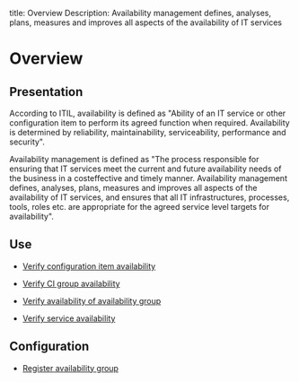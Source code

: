 title: Overview
Description: Availability management defines, analyses, plans, measures and improves all aspects of the availability of IT services
# Overview

Presentation
----------------

According to ITIL, availability is defined as "Ability of an IT service or other
configuration item to perform its agreed function when required. Availability is
determined by reliability, maintainability, serviceability, performance and
security".

Availability management is defined as "The process responsible for ensuring that
IT services meet the current and future availability needs of the business in a
costeffective and timely manner. Availability management defines, analyses,
plans, measures and improves all aspects of the availability of IT services, and
ensures that all IT infrastructures, processes, tools, roles etc. are
appropriate for the agreed service level targets for availability".

Use
-------

- [Verify configuration item availability](/en-us/citsmart-platform-9/processes/availability/use/configuration-item-availability.html)

- [Verify CI group availability](/en-us/citsmart-platform-9/processes/availability/use/CI-group-availability.html)

- [Verify availability of availability group](/en-us/citsmart-platform-9/processes/availability/use/availability-group.html)

- [Verify service availability](/en-us/citsmart-platform-9/processes/availability/use/service-availability.html)

Configuration
-----------------

- [Register availability group](/en-us/citsmart-platform-9/processes/availability/configuration/register-availability-group.html)

<!-- !!! tip "About"

    <b>Product/Version:</b> CITSmart | 9.00 &nbsp;&nbsp;
    <b>Updated:</b>01/14/2019 – Larissa Lourenço
